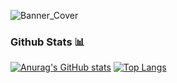 ![Banner_Cover](https://user-images.githubusercontent.com/34435675/109233554-d9f73500-77a8-11eb-8fa4-e2ddad072f82.jpg)
### Github Stats :bar_chart:
[![Anurag's GitHub stats](https://github-readme-stats.vercel.app/api?username=adenntumba&show_icons=true)](https://github.com/anuraghazra/github-readme-stats)
[![Top Langs](https://github-readme-stats.vercel.app/api/top-langs/?username=adenntumba&layout=compact)](https://github.com/anuraghazra/github-readme-stats)

<!--
**AdennTumba/adenntumba** is a ✨ _special_ ✨ repository because its `README.md` (this file) appears on your GitHub profile.

Here are some ideas to get you started:

- 🔭 I’m currently working on ...
- 🌱 I’m currently learning ...
- 👯 I’m looking to collaborate on ...
- 🤔 I’m looking for help with ...
- 💬 Ask me about ...
- 📫 How to reach me: ...
- 😄 Pronouns: ...
- ⚡ Fun fact: ...
-->
